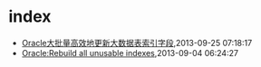 # index
* [Oracle大批量高效地更新大数据表索引字段](/2013/2013-09-25-oracle-efficient-to-update-index-col-of-big-table),2013-09-25 07:18:17
* [Oracle:Rebuild all unusable indexes](/2013/2013-09-04-oraclerebuilding-all-unusable-indexes),2013-09-04 06:24:27
